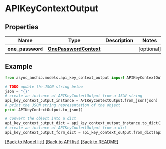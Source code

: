 # APIKeyContextOutput


## Properties

Name | Type | Description | Notes
------------ | ------------- | ------------- | -------------
**one_password** | [**OnePasswordContext**](OnePasswordContext.md) |  | [optional] 

## Example

```python
from async_anchio.models.api_key_context_output import APIKeyContextOutput

# TODO update the JSON string below
json = "{}"
# create an instance of APIKeyContextOutput from a JSON string
api_key_context_output_instance = APIKeyContextOutput.from_json(json)
# print the JSON string representation of the object
print APIKeyContextOutput.to_json()

# convert the object into a dict
api_key_context_output_dict = api_key_context_output_instance.to_dict()
# create an instance of APIKeyContextOutput from a dict
api_key_context_output_form_dict = api_key_context_output.from_dict(api_key_context_output_dict)
```
[[Back to Model list]](../README.md#documentation-for-models) [[Back to API list]](../README.md#documentation-for-api-endpoints) [[Back to README]](../README.md)


